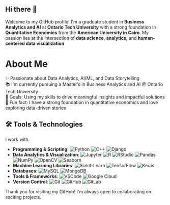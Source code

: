 ## Hi there 👋

Welcome to my GitHub profile! I'm a graduate student in **Business Analytics and AI** at **Ontario Tech University** with a strong foundation in **Quantitative Economics** from the **American University in Cairo**. My passion lies at the intersection of **data science**, **analytics**, and **human-centered data visualization**

# About Me

✨ Passionate about Data Analytics, AI/ML, and Data Storytelling  
📚 I'm currently pursuing a Master’s in Business Analytics and AI @ Ontario Tech University  
🎯 Goals: Using my skills to drive meaningful insights and impactful solutions  
🎲 Fun fact: I have a strong foundation in quantitative economics and love exploring data-driven stories  

## 🛠️ Tools & Technologies

I work with:

- **Programming & Scripting**: ![Python](https://img.shields.io/badge/-Python-blue?logo=python) ![C++](https://img.shields.io/badge/-C++-00599C?logo=cplusplus) ![Django](https://img.shields.io/badge/-Django-092E20?logo=django)
- **Data Analytics & Visualization**: ![Jupyter](https://img.shields.io/badge/-Jupyter-orange?logo=jupyter) ![R](https://img.shields.io/badge/-R-blue?logo=r) ![RStudio](https://img.shields.io/badge/-RStudio-75AADB?logo=rstudio) ![Pandas](https://img.shields.io/badge/-Pandas-150458?logo=pandas) ![NumPy](https://img.shields.io/badge/-NumPy-013243?logo=numpy) ![OpenCV](https://img.shields.io/badge/-OpenCV-5C3EE8?logo=opencv) ![Seaborn](https://img.shields.io/badge/-Seaborn-3776AB?logo=seaborn)
- **Machine Learning Libraries**: ![Scikit-Learn](https://img.shields.io/badge/-Scikit%20Learn-F7931E?logo=scikitlearn) ![TensorFlow](https://img.shields.io/badge/-TensorFlow-FF6F00?logo=tensorflow) ![Keras](https://img.shields.io/badge/-Keras-D00000?logo=keras)
- **Databases**: ![MySQL](https://img.shields.io/badge/-MySQL-4479A1?logo=mysql) ![MongoDB](https://img.shields.io/badge/-MongoDB-47A248?logo=mongodb)
- **Tools & Frameworks**: ![VSCode](https://img.shields.io/badge/-VS%20Code-007ACC?logo=visualstudiocode) ![Google Cloud](https://img.shields.io/badge/-Google%20Cloud-4285F4?logo=googlecloud)
- **Version Control**: ![Git](https://img.shields.io/badge/-Git-F05032?logo=git) ![GitHub](https://img.shields.io/badge/-GitHub-181717?logo=github) ![GitLab](https://img.shields.io/badge/-GitLab-FC6D26?logo=gitlab) 

Thank you for visiting my GitHub! I'm always open to collaborating on exciting projects.

